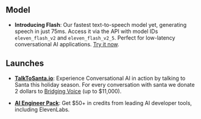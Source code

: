 ## Model

- **Introducing Flash**: Our fastest text-to-speech model yet, generating speech in just 75ms. Access it via the API with model IDs `eleven_flash_v2` and `eleven_flash_v2_5`. Perfect for low-latency conversational AI applications. [Try it now](https://elevenlabs.io/docs/api-reference/text-to-speech).

## Launches

- **[TalkToSanta.io](https://www.talktosanta.io)**: Experience Conversational AI in action by talking to Santa this holiday season. For every conversation with santa we donate 2 dollars to [Bridging Voice](https://www.bridgingvoice.org) (up to $11,000).

- **[AI Engineer Pack](https://aiengineerpack.com)**: Get $50+ in credits from leading AI developer tools, including ElevenLabs.
